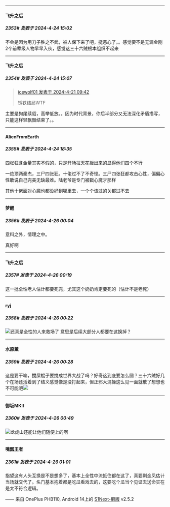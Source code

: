 ﻿
*****

####  飞升之后  
##### 2353#       发表于 2024-4-24 15:02

不会是因为用刀子胜之不武，被人保下来了吧，挺恶心了。。感觉要不是无漏金刚2个前辈级人物早早入伙，感觉这三十六贼根本组织不起来

*****

####  飞升之后  
##### 2354#       发表于 2024-4-24 15:07

<blockquote><a href="httphttps://bbs.saraba1st.com/2b/forum.php?mod=redirect&amp;goto=findpost&amp;pid=64666584&amp;ptid=1539923" target="_blank">icewolf01 发表于 2024-4-21 09:42</a>

锈铁结局WTF</blockquote>
主要是狗尾续貂，高举低放。。因为时代背景，你后半部分又无法深化矛盾描写，只能这样轻飘飘结束了。。


*****

####  AlienFromEarth  
##### 2355#       发表于 2024-4-24 18:35

四张狂含金量其实不假的，只是开场拉天花板出来的显得他们四个不行

一绝顶两豪杰，三尸四张狂。十佬过不了不奇怪。三尸四张狂都攻击心性，偏偏心性敢说自己完美无缺最难。陆老爷是专门被戳心魔才那样

其他十佬面对心魔也都没好到哪里去，一个个该过的关都过不去


*****

####  ⁣梦醒⁡  
##### 2356#       发表于 2024-4-26 00:04

意料之外，情理之中。

真好啊


*****

####  飞升之后  
##### 2357#       发表于 2024-4-26 00:19

这一批全性老人估计都要死完，尤其这个奶奶肯定要死的（估计不是老死）

*****

####  ryj  
##### 2358#       发表于 2024-4-26 00:22

<img src="https://static.saraba1st.com/image/smiley/face2017/100.png" referrerpolicy="no-referrer">还真是全性的人来救场了 意思是后续大部分人都要在这换掉？


*****

####  水原薰  
##### 2359#       发表于 2024-4-26 00:28

这是要干嘛，搅屎棍子要搅成世界大战了吗？好奇这到底要怎么圆？三十六贼好几个在场还活着到了结义感觉像是没打起来，但正邪大混操这么见一面就散了想想也不可能吧<img src="https://static.saraba1st.com/image/smiley/face2017/100.png" referrerpolicy="no-referrer">


*****

####  御坂MKII  
##### 2360#       发表于 2024-4-26 00:49

<img src="https://static.saraba1st.com/image/smiley/face2017/067.png" referrerpolicy="no-referrer">龙虎山还能让他们随便上的啊


*****

####  嘴瓢王者  
##### 2361#       发表于 2024-4-26 01:01

指望这有人头互换是不是想多了，基本上全性中流抵住都在这了，真要剿金凤估计当场就交代了。名门基本抱着都是吃瓜看戏去的，这要吃个瓜当个见证去送命实在是太不符合逻辑。

—— 来自 OnePlus PHB110, Android 14上的 [S1Next-鹅版](https://github.com/ykrank/S1-Next/releases) v2.5.2

